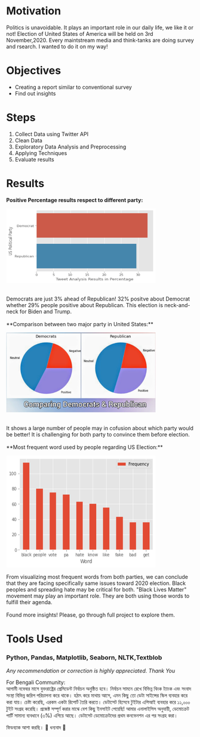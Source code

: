 # Motivation
Politics is unavoidable. It plays an important role in our daily life, we like it or not! Election of United States of America will be held on 3rd November,2020. Every maintstream media and think-tanks are doing survey and rsearch. I wanted to do it on my way!

# Objectives
- Creating a report similar to conventional survey
- Find out insights

# Steps
1. Collect Data using Twitter API
2. Clean Data
3. Exploratory Data Analysis and Preprocessing
4. Applying Techniques
6. Evaluate results

# Results
**Positive Percentage results respect to different party:**
<p align="left">
    <img src='https://raw.githubusercontent.com/Shaon2221/Real-Time-Tweet-Analysis-on-US-Election-2020/master/results.png' height=200 width=400>
</p></br>
Democrats are just 3% ahead of Republican! 32% positve about Democrat whether 29% people positive about Republican. This election is neck-and-neck for Biden and Trump. </br></br>
**Comparison between two major party in United States:**
<p align="left">
    <img src='https://raw.githubusercontent.com/Shaon2221/Real-Time-Tweet-Analysis-on-US-Election-2020/master/comparing.jpeg' width=400>
</p></br>
It shows a large number of people may in cofusion about which party would be better! It is challenging for both party to convince them before election. </br></br>
**Most frequent word used by people regarding US Election:**
<p align="left">
    <img src='https://raw.githubusercontent.com/Shaon2221/Real-Time-Tweet-Analysis-on-US-Election-2020/master/mst_frqnt_wrds.png' height=300 width=400>
</p>
From visualizing most frequent words from both parties, we can conclude that they are facing specifically same issues toward 2020 election. Black peoples and spreading hate may be critical for both. "Black Lives Matter" movement may play an important role. They are both using those words to fulfill their agenda.</br></br>
Found more insights! Please, go through full project to explore them.


# Tools Used
### Python, Pandas, Matplotlib, Seaborn, NLTK,Textblob

_Any recommendation or correction is highly appreciated. Thank You_

For Bengali Community: <br>
আগামী নভেম্বর মাসে যুক্তরাষ্ট্রের প্রেসিডেন্ট নির্বাচন অনুষ্ঠিত হবে। নির্বাচন সামনে রেখে বিভিন্ন থিংক ট্যাংক এবং সংবাদ সংস্থা বিভিন্ন জরিপ পরিচালনা করে থাকে। হঠাৎ করে মাথায় আসে, এমন কিছু তো ডেটা সাইন্সের স্কিল ব্যবহার করে করা যায়। চেষ্টা করেছি, এরকম একটা রিপোর্ট তৈরি করতে। ডেটাসেট হিসেবে টুইটার এপিআই ব্যবহার করে ১১,০০০ টুইট সংগ্রহ করেছি। প্রজেক্ট সম্পূর্ণ করার মাঝে বেশ কিছু ইনসাইট পেয়েছি!
আমার এনালাইসিস অনুযায়ী, ডেমোক্রেট পার্টি সামান্য ব্যবধানে (৩%) এগিয়ে আছে। ডেটাসেট ডেমোক্রেটদের প্রথম কনভেনশন এর পর সংগ্রহ করা।

ফিডব্যাক আশা করছি। 🙏
ধন্যবাদ 🖤
